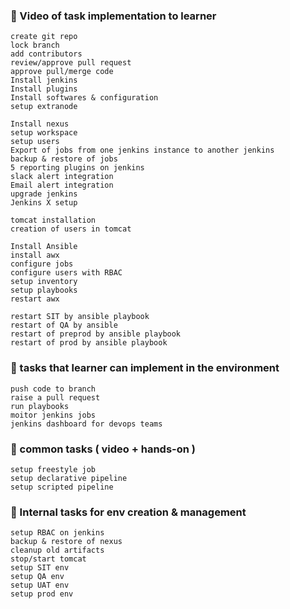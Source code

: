 ### :link: Video of task implementation to learner 
```
create git repo
lock branch
add contributors
review/approve pull request
approve pull/merge code
Install jenkins
Install plugins 
Install softwares & configuration 
setup extranode

Install nexus
setup workspace
setup users
Export of jobs from one jenkins instance to another jenkins 
backup & restore of jobs
5 reporting plugins on jenkins
slack alert integration
Email alert integration 
upgrade jenkins
Jenkins X setup 

tomcat installation 
creation of users in tomcat

Install Ansible
install awx
configure jobs
configure users with RBAC
setup inventory
setup playbooks
restart awx 

restart SIT by ansible playbook
restart of QA by ansible
restart of preprod by ansible playbook
restart of prod by ansible playbook
```
### :link: tasks that learner can implement in the environment 
```
push code to branch 
raise a pull request
run playbooks
moitor jenkins jobs
jenkins dashboard for devops teams
```
### :link: common tasks ( video + hands-on )
```
setup freestyle job
setup declarative pipeline
setup scripted pipeline
```            
### :link: Internal tasks for env creation & management 
```
setup RBAC on jenkins
backup & restore of nexus
cleanup old artifacts
stop/start tomcat
setup SIT env
setup QA env
setup UAT env
setup prod env
```
